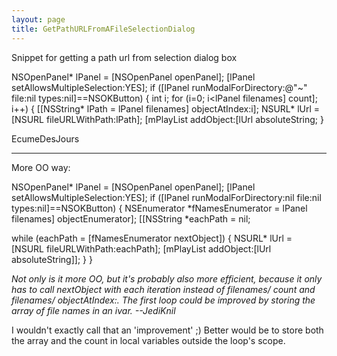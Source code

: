 ```yaml
---
layout: page
title: GetPathURLFromAFileSelectionDialog
---
```


Snippet for getting a path url from selection dialog box

    

   NSOpenPanel*	lPanel = [NSOpenPanel openPanel];
    [lPanel setAllowsMultipleSelection:YES];
    if ([lPanel runModalForDirectory:@"~" file:nil types:nil]==NSOKButton) {
        int		i;
        for (i=0; i<lPanel filenames] count]; i++) {
            [[NSString*	lPath = lPanel filenames] objectAtIndex:i];
            NSURL*	lUrl = [NSURL  fileURLWithPath:lPath];
            [mPlayList addObject:[lUrl absoluteString;
        }

 

EcumeDesJours

----

More OO way:

    

NSOpenPanel* lPanel = [NSOpenPanel openPanel];
[lPanel setAllowsMultipleSelection:YES];
if ([lPanel runModalForDirectory:nil file:nil types:nil]==NSOKButton)
{
   NSEnumerator *fNamesEnumerator = lPanel filenames] objectEnumerator];
   [[NSString *eachPath = nil;

   while (eachPath = [fNamesEnumerator nextObject])
   { 
      NSURL* lUrl = [NSURL  fileURLWithPath:eachPath];
      [mPlayList addObject:[lUrl absoluteString]];
   }
}



*Not only is it more OO, but it's probably also more efficient, because it only has to call     nextObject with each iteration instead of     filenames/    count and     filenames/    objectAtIndex:. The first loop could be improved by storing the array of file names in an ivar. --JediKnil*

I wouldn't exactly call that an 'improvement' ;) Better would be to store both the array and the count in local variables outside the loop's scope.

